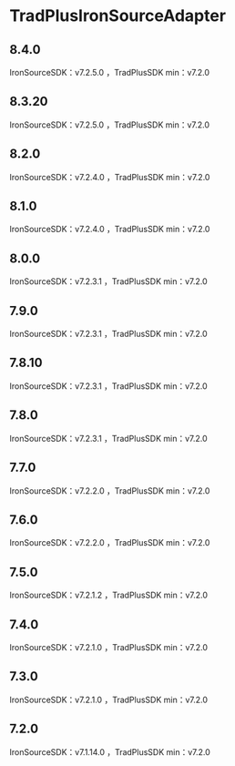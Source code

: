 # TradPlusIronSourceAdapter

## 8.4.0

IronSourceSDK：v7.2.5.0 ，TradPlusSDK min：v7.2.0

## 8.3.20

IronSourceSDK：v7.2.5.0 ，TradPlusSDK min：v7.2.0

## 8.2.0

IronSourceSDK：v7.2.4.0 ，TradPlusSDK min：v7.2.0

## 8.1.0

IronSourceSDK：v7.2.4.0 ，TradPlusSDK min：v7.2.0

## 8.0.0

IronSourceSDK：v7.2.3.1 ，TradPlusSDK min：v7.2.0

## 7.9.0

IronSourceSDK：v7.2.3.1 ，TradPlusSDK min：v7.2.0

## 7.8.10

IronSourceSDK：v7.2.3.1 ，TradPlusSDK min：v7.2.0

## 7.8.0

IronSourceSDK：v7.2.3.1 ，TradPlusSDK min：v7.2.0

## 7.7.0

IronSourceSDK：v7.2.2.0 ，TradPlusSDK min：v7.2.0

## 7.6.0

IronSourceSDK：v7.2.2.0 ，TradPlusSDK min：v7.2.0

## 7.5.0

IronSourceSDK：v7.2.1.2 ，TradPlusSDK min：v7.2.0

## 7.4.0

IronSourceSDK：v7.2.1.0 ，TradPlusSDK min：v7.2.0

## 7.3.0

IronSourceSDK：v7.2.1.0 ，TradPlusSDK min：v7.2.0

## 7.2.0

IronSourceSDK：v7.1.14.0 ，TradPlusSDK min：v7.2.0